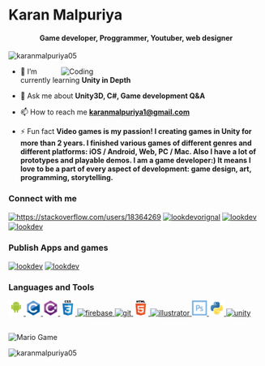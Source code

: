# Karan Malpuriya

<h4 align="center">Game developer, Proggrammer, Youtuber, web designer </h4>

<p align="left"> <img src="https://komarev.com/ghpvc/?username=karanmalpuriya05&label=Profile%20views&color=0e75b6&style=flat" alt="karanmalpuriya05" /> </p>
<img align="right" alt="Coding" width="400" src="https://i.pinimg.com/originals/e4/26/70/e426702edf874b181aced1e2fa5c6cde.gif">


- 🌱 I’m currently learning **Unity in Depth**

- 💬 Ask me about **Unity3D, C#, Game development Q&A**

- 📫 How to reach me **karanmalpuriya1@gmail.com**

- ⚡ Fun fact **Video games is my passion! I creating games in Unity for more than 2 years. I finished various games of different genres and different platforms: iOS / Android, Web, PC / Mac. Also I have a lot of prototypes and playable demos. I am a game developer:) It means I love to be a part of every aspect of development: game design, art, programming, storytelling.**

<h3 align="left">Connect with me</h3>
<p align="left">
<a href="https://stackoverflow.com/users/https://stackoverflow.com/users/18364269" target="blank"><img align="center" src="https://raw.githubusercontent.com/rahuldkjain/github-profile-readme-generator/master/src/images/icons/Social/stack-overflow.svg" alt="https://stackoverflow.com/users/18364269" height="30" width="40" /></a>
<a href="https://instagram.com/LookDev05" target="blank"><img align="center" src="https://raw.githubusercontent.com/rahuldkjain/github-profile-readme-generator/master/src/images/icons/Social/instagram.svg" alt="lookdevorignal" height="30" width="40" /></a>
<a href="https://www.youtube.com/channel/UCg3IrNKR_hdObOlNBxH8Xfg" target="blank"><img align="center" src="https://raw.githubusercontent.com/rahuldkjain/github-profile-readme-generator/master/src/images/icons/Social/youtube.svg" alt="lookdev" height="30" width="40" /></a> 
<a href="https://www.linkedin.com/in/karan-malpuriya-101977233/" target="blank"><img align="center" src="http://cdn.onlinewebfonts.com/svg/img_223948.svg" alt="lookdev" height="30" width="40" /></a> 
</p>

<h3 align="left">Publish Apps and games</h3>
<p align="left"><a href="https://play.google.com/store/apps/dev?id=8208882437303158146" target="blank"><img align="center" src="https://img.icons8.com/ios-filled/2x/google-play.svg" alt="lookdev" height="30" width="40" /></a> <a href="https://lookdev07.itch.io/" target="blank"><img align="center" src="https://agateau.com/support/itch-button.svg" alt="lookdev" height="30" width="40" /></a>
</p>

<h3 align="left">Languages and Tools</h3>


<p align="left"> <a href="https://developer.android.com" target="_blank" rel="noreferrer"> <img src="https://raw.githubusercontent.com/devicons/devicon/master/icons/android/android-original-wordmark.svg" alt="android" width="30" height="30"/> </a> <a href="https://www.cprogramming.com/" target="_blank" rel="noreferrer"> <img src="https://raw.githubusercontent.com/devicons/devicon/master/icons/c/c-original.svg" alt="c" width="30" height="30"/> </a> <a href="https://www.w3schools.com/cs/" target="_blank" rel="noreferrer"> <img src="https://raw.githubusercontent.com/devicons/devicon/master/icons/csharp/csharp-original.svg" alt="csharp" width="30" height="30"/> </a> <a href="https://www.w3schools.com/css/" target="_blank" rel="noreferrer"> <img src="https://raw.githubusercontent.com/devicons/devicon/master/icons/css3/css3-original-wordmark.svg" alt="css3" width="30" height="30"/> </a> <a href="https://firebase.google.com/" target="_blank" rel="noreferrer"> <img src="https://www.vectorlogo.zone/logos/firebase/firebase-icon.svg" alt="firebase" width="30" height="30"/> </a> <a href="https://git-scm.com/" target="_blank" rel="noreferrer"> <img src="https://www.vectorlogo.zone/logos/git-scm/git-scm-icon.svg" alt="git" width="30" height="30"/> </a> <a href="https://www.w3.org/html/" target="_blank" rel="noreferrer"> <img src="https://raw.githubusercontent.com/devicons/devicon/master/icons/html5/html5-original-wordmark.svg" alt="html5" width="30" height="30"/> </a> <a href="https://www.adobe.com/in/products/illustrator.html" target="_blank" rel="noreferrer"> <img src="https://www.vectorlogo.zone/logos/adobe_illustrator/adobe_illustrator-icon.svg" alt="illustrator" width="30" height="30"/> </a> <a href="https://www.photoshop.com/en" target="_blank" rel="noreferrer"> <img src="https://raw.githubusercontent.com/devicons/devicon/master/icons/photoshop/photoshop-line.svg" alt="photoshop" width="30" height="30"/> </a> <a href="https://www.python.org" target="_blank" rel="noreferrer"> <img src="https://raw.githubusercontent.com/devicons/devicon/master/icons/python/python-original.svg" alt="python" width="30" height="30"/> </a> <a href="https://unity.com/" target="_blank" rel="noreferrer"> <img src="https://www.vectorlogo.zone/logos/unity3d/unity3d-icon.svg" alt="unity" width="30" height="30"/> </a> </p>

<br>

<img src="https://github.com/TheDudeThatCode/TheDudeThatCode/blob/master/Assets/Mario_Gameplay.gif" alt="Mario Game" width="980">

<br>


<p><img align="left" src="https://github-readme-stats.vercel.app/api/top-langs?username=karanmalpuriya05&show_icons=true&locale=en&layout=compact" alt="karanmalpuriya05" /></p>





